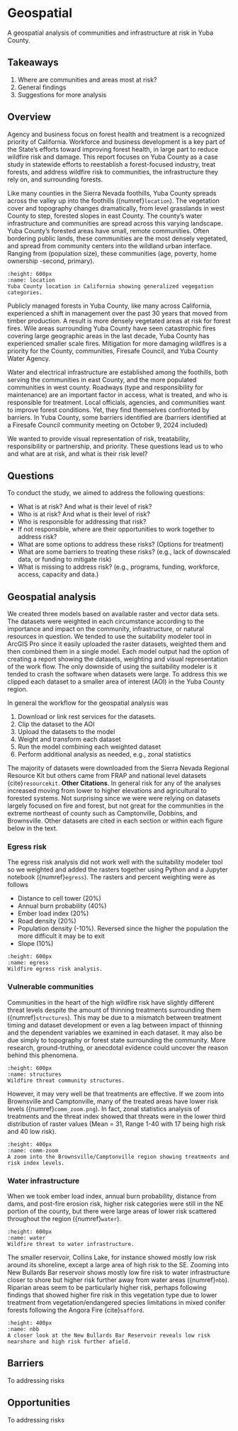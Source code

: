 # Geospatial
A geospatial analysis of communities and infrastructure at risk in Yuba County.

## Takeaways
1. Where are communities and areas most at risk?
2. General findings
3. Suggestions for more analysis

## Overview
Agency and business focus on forest health and treatment is a recognized priority of California. Workforce and business development is a key part of the State’s efforts toward improving forest health, in large part to reduce wildfire risk and damage. This report focuses on Yuba County as a case study in statewide efforts to reestablish a forest-focused industry, treat forests, and address wildfire risk to communities, the infrastructure they rely on, and surrounding forests. 

Like many counties in the Sierra Nevada foothills, Yuba County spreads across the valley up into the foothills ({numref}`location`). The vegetation cover and topography changes dramatically, from level grasslands in west County to step, forested slopes in east County. The county’s water infrastructure and communities are spread across this varying landscape. Yuba County’s forested areas have small, remote communities. Often bordering public lands, these communities are the most densely vegetated, and spread from community centers into the wildland urban interface. Ranging from (population size), these communities (age, poverty, home ownership -second, primary). 

```{figure} /figures/location.png
:height: 600px
:name: location
Yuba County location in California showing generalized vegegation categories.
```

Publicly managed forests in Yuba County, like many across California, experienced a shift in management over the past 30 years that moved from timber production. A result is more densely vegetated areas at risk for forest fires. Wile areas surrounding Yuba County have seen catastrophic fires covering large geographic areas in the last decade, Yuba County has experienced smaller scale fires. Mitigation for more damaging wildfires is a priority for the County, communities, Firesafe Council, and Yuba County Water Agency.  

Water and electrical infrastructure are established among the foothills, both serving the communities in east County, and the more populated communities in west county. Roadways (type and responsibility for maintenance) are an important factor in access, what is treated, and who is responsible for treatment. Local officials, agencies, and communities want to improve forest conditions. Yet, they find themselves confronted by barriers. In Yuba County, some barriers identified are (barriers identified at a Firesafe Council community meeting on October 9, 2024 included) 

We wanted to provide visual representation of risk, treatability, responsibility or partnership, and priority. These questions lead us to who and what are at risk, and what is their risk level?  

## Questions
To conduct the study, we aimed to address the following questions:

- What is at risk? And what is their level of risk? 
- Who is at risk? And what is their level of risk? 
- Who is responsible for addressing that risk? 
- If not responsible, where are their opportunities to work together to address risk? 
- What are some options to address these risks? (Options for treatment) 
- What are some barriers to treating these risks? (e.g., lack of downscaled data, or funding to mitigate risk) 
- What is missing to address risk? (e.g., programs, funding, workforce, access, capacity and data.) 

## Geospatial analysis
We created three models based on available raster and vector data sets. The datasets were weighted in each circumstance according to the importance and impact on the community, infrastructure, or natural resources in question. We tended to use the suitability modeler tool in ArcGIS Pro since it easily uploaded the raster datasets, weighted them and then combined them in a single model. Each model output had the option of creating a report showing the datasets, weighting and visual representation of the work flow. The only downside of using the suitability modeler is it tended to crash the software when datasets were large. To address this we clipped each dataset to a smaller area of interest (AOI) in the Yuba County region.

In general the workflow for the geospatial analysis was

1. Download or link rest services for the datasets. 
2. Clip the dataset to the AOI
3. Upload the datasets to the model
4. Weight and transform each dataset
5. Run the model combining each weighted dataset
6. Perform additional analysis as needed, e.g., zonal statistics

The majority of datasets were downloaded from the Sierra Nevada Regional Resource Kit but others came from FRAP and national level datasets {cite}`resourcekit`. **Other Citations**. In general risk for any of the analyses increased moving from lower to higher elevations and agricultural to forested systems. Not surprising since we were were relying on datasets largely focused on fire and forest, but not great for the communities in the extreme northeast of county such as Camptonville, Dobbins, and Brownsville. Other datasets are cited in each section or within each figure below in the text.

### Egress risk
The egress risk analysis did not work well with the suitability modeler tool so we weighted and added the rasters together using Python and a Jupyter notebook ({numref}`egress`). The rasters and percent weighting were as follows

- Distance to cell tower (20%)
- Annual burn probability (40%)
- Ember load index (20%)
- Road density (20%)
- Population density (-10%). Reversed since the higher the population the more difficult it may be to exit
- Slope (10%)

```{figure} /figures/egress.png
:height: 600px
:name: egress
Wildfire egress risk analysis.
```

### Vulnerable communities
Communities in the heart of the high wildfire risk have slightly different threat levels despite the amount of thinning treatments surrounding them ({numref}`structures`). This may be due to a mismatch between treatment timing and dataset development or even a lag between impact of thinning and the dependent variables we examined in each dataset. It may also be due simply to topography or forest state surrounding the community. More research, ground-truthing, or anecdotal evidence could uncover the reason behind this phenomena.


```{figure} /figures/structures.png
:height: 600px
:name: structures
Wildfire threat community structures.
```

However, it may very well be that treatments are effective. If we zoom into Brownsville and Camptonville, many of the treated areas have lower risk levels ({numref}`comm_zoom.png`). In fact, zonal statistics analysis of treatments and the threat index showed that threats were in the lower third distribution of raster values (Mean = 31, Range 1-40 with 17 being high risk and 40 low risk).

```{figure} /figures/comm_zoom.png
:height: 400px
:name: comm-zoom
A zoom into the Brownsville/Camptonville region showing treatments and risk index levels.
```

### Water infrastructure
When we took ember load index, annual burn probability, distance from dams, and post-fire erosion risk, higher risk categories were still in the NE portion of the county, but there were large areas of lower risk scattered throughout the region ({numref}`water`).

```{figure} /figures/water.png
:height: 600px
:name: water
Wildfire threat to water infrastructure.
```

The smaller reservoir, Collins Lake, for instance showed mostly low risk around its shoreline, except a large area of high risk to the SE. Zooming into New Bullards Bar reservoir shows mostly low fire risk to water infrastructure closer to shore but higher risk further away from water areas ({numref}`nbb`). Riparian areas seem to be particularly higher risk, perhaps following findings that showed higher fire risk in this vegetation type due to lower treatment from vegetation/endangered species limitations in mixed conifer forests following the Angora Fire {cite}`safford`.

```{figure} /figures/nbb.png
:height: 400px
:name: nbb
A closer look at the New Bullards Bar Reservoir reveals low risk nearshore and high risk further afield.
```

## Barriers
To addressing risks

## Opportunities
To addressing risks
